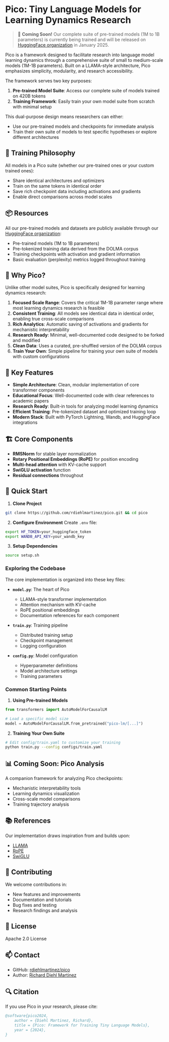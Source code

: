 # Pico: Tiny Language Models for Learning Dynamics Research

> 🚧 **Coming Soon!** Our complete suite of pre-trained models (1M to 1B parameters) is currently being trained and will be released on [HuggingFace organization](https://huggingface.co/pico-lm) in January 2025.

Pico is a framework designed to facilitate research into language model learning dynamics through a comprehensive suite of small to medium-scale models (1M-1B parameters). Built on a LLAMA-style architecture, Pico emphasizes simplicity, modularity, and research accessibility.

The framework serves two key purposes:
1. **Pre-trained Model Suite**: Access our complete suite of models trained on 420B tokens
2. **Training Framework**: Easily train your own model suite from scratch with minimal setup

This dual-purpose design means researchers can either:
- Use our pre-trained models and checkpoints for immediate analysis
- Train their own suite of models to test specific hypotheses or explore different architectures

## 🔄 Training Philosophy

All models in a Pico suite (whether our pre-trained ones or your custom trained ones):
- Share identical architectures and optimizers
- Train on the same tokens in identical order
- Save rich checkpoint data including activations and gradients
- Enable direct comparisons across model scales

## 📦 Resources

All our pre-trained models and datasets are publicly available through our [HuggingFace organization](https://huggingface.co/pico-lm):
- Pre-trained models (1M to 1B parameters)
- Pre-tokenized training data derived from the DOLMA corpus
- Training checkpoints with activation and gradient information
- Basic evaluation (perplexity) metrics logged throughout training

## 🌟 Why Pico?

Unlike other model suites, Pico is specifically designed for learning dynamics research:

1. **Focused Scale Range**: Covers the critical 1M-1B parameter range where most learning dynamics research is feasible
2. **Consistent Training**: All models see identical data in identical order, enabling true cross-scale comparisons
3. **Rich Analytics**: Automatic saving of activations and gradients for mechanistic interpretability
4. **Research Ready**: Minimal, well-documented code designed to be forked and modified
5. **Clean Data**: Uses a curated, pre-shuffled version of the DOLMA corpus
6. **Train Your Own**: Simple pipeline for training your own suite of models with custom configurations

## 🔑 Key Features

- **Simple Architecture**: Clean, modular implementation of core transformer components
- **Educational Focus**: Well-documented code with clear references to academic papers
- **Research Ready**: Built-in tools for analyzing model learning dynamics
- **Efficient Training**: Pre-tokenized dataset and optimized training loop
- **Modern Stack**: Built with PyTorch Lightning, Wandb, and HuggingFace integrations

## 🏗️ Core Components

- **RMSNorm** for stable layer normalization
- **Rotary Positional Embeddings (RoPE)** for position encoding
- **Multi-head attention** with KV-cache support
- **SwiGLU activation** function
- **Residual connections** throughout

## 🚀 Quick Start

1. **Clone Project**
```bash
git clone https://github.com/rdiehlmartinez/pico.git && cd pico
```

2. **Configure Environment**
Create `.env` file:
```bash
export HF_TOKEN=your_huggingface_token
export WANDB_API_KEY=your_wandb_key
```

3. **Setup Dependencies**
```bash
source setup.sh
```
### Exploring the Codebase

The core implementation is organized into these key files:

- **`model.py`**: The heart of Pico
  - LLAMA-style transformer implementation
  - Attention mechanism with KV-cache
  - RoPE positional embeddings
  - Documentation references for each component

- **`train.py`**: Training pipeline
  - Distributed training setup
  - Checkpoint management
  - Logging configuration

- **`config.py`**: Model configuration
  - Hyperparameter definitions
  - Model architecture settings
  - Training parameters

### Common Starting Points

1. **Using Pre-trained Models**
```python
from transformers import AutoModelForCausalLM

# Load a specific model size
model = AutoModelForCausalLM.from_pretrained("pico-lm/[...]")
```

2. **Training Your Own Suite**
```bash
# Edit config/train.yaml to customize your training
python train.py --config configs/train.yaml
```


## 📊 Coming Soon: Pico Analysis

A companion framework for analyzing Pico checkpoints:
- Mechanistic interpretability tools
- Learning dynamics visualization
- Cross-scale model comparisons
- Training trajectory analysis

## 📚 References

Our implementation draws inspiration from and builds upon:
- [LLAMA](https://arxiv.org/abs/2302.13971)
- [RoPE](https://arxiv.org/abs/2104.09864)
- [SwiGLU](https://arxiv.org/abs/2002.05202)

## 🤝 Contributing

We welcome contributions in:
- New features and improvements
- Documentation and tutorials
- Bug fixes and testing
- Research findings and analysis


## 📝 License

Apache 2.0 License

## 📫 Contact

- GitHub: [rdiehlmartinez/pico](https://github.com/rdiehlmartinez/pico)
- Author: [Richard Diehl Martinez](https://richarddiehlmartinez.com)

## 🔍 Citation

If you use Pico in your research, please cite:

```bibtex
@software{pico2024,
    author = {Diehl Martinez, Richard},
    title = {Pico: Framework for Training Tiny Language Models},
    year = {2024},
}
```